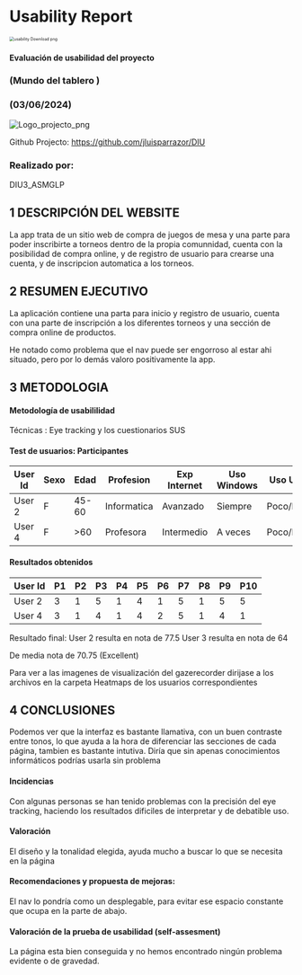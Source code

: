 # Usability Report



<img src="https://encrypted-tbn0.gstatic.com/images?q=tbn:ANd9GcRF017nhV-TFmNER2OM8UbXtdN6xwAKBYrv0i6onNfKu6Yn0BV0RK6aiOroeXl73LSY-B0&usqp=CAU" alt="usability Download png" style="zoom:50%;" />

#### Evaluación de usabilidad del proyecto 

### (Mundo del tablero )

### (03/06/2024)

<img src="https://https://github.com/jluisparrazor/DIU/blob/master/P3/1.MoodBoard/logo.png" alt="Logo_projecto_png" />

Github Projecto: https://github.com/jluisparrazor/DIU



### Realizado por:

DIU3_ASMGLP



## 1 DESCRIPCIÓN DEL WEBSITE

La app trata de un sitio web de compra de juegos de mesa y una parte para poder inscribirte a torneos dentro de la propia comunnidad, cuenta con la posibilidad de compra online, y de registro de usuario para crearse una cuenta, y de inscripcion automatica a los torneos.



## 2 RESUMEN EJECUTIVO

La aplicación contiene una parta para inicio y registro de usuario, cuenta con una parte de inscripción a los diferentes torneos y una sección de compra online de productos.

He notado como problema que el nav puede ser engorroso al estar ahi situado, pero por lo demás valoro positivamente la app.



## 3 METODOLOGIA 

#### Metodología de usabililidad

Técnicas : Eye tracking y los cuestionarios SUS
 


#### Test de usuarios: Participantes

| User Id    | Sexo | Edad  | Profesion   | Exp Internet | Uso Windows | Uso UNIX  | Uso Android | Uso IOS/Otro | Uso Tablet |
| ---------- | ---- | ----- | ----------- | ------------ | ----------- | --------- | ----------- | ------------ | ---------- |
| User 2     | F    | 45-60 | Informatica | Avanzado     | Siempre     | Poco/Nada | Siempre     | Siempre      | A veces    |
| User 4     | F    | >60   | Profesora   | Intermedio   | A veces     | Poco/Nada | Siempre     | Poco/Nada    | A veces    |



#### Resultados obtenidos

| User Id    | P1 | P2 | P3 | P4 | P5 | P6 | P7 | P8 | P9 | P10 |
| ---------- | -- | -- | -- | -- | -- | -- | -- | -- | -- | --- |
| User 2     | 3  | 1  | 5  | 1  | 4  | 1  | 5  | 1  | 5  | 5   |
| User 4     | 3  | 1  | 4  | 1  | 4  | 2  | 5  | 1  | 4  | 1   |

Resultado final:
User 2 resulta en nota de 77.5
User 3 resulta en nota de 64

De media nota de 70.75 (Excellent)

Para ver a las imagenes de visualización del gazerecorder dirijase a los archivos en la carpeta Heatmaps de los usuarios correspondientes



## 4 CONCLUSIONES 

Podemos ver que la interfaz es bastante llamativa, con un buen contraste entre tonos, lo que ayuda a la hora de diferenciar las secciones de cada página, tambien es bastante intutiva. Diría que sin apenas conocimientos informáticos podrías usarla sin problema



#### Incidencias

Con algunas personas se han tenido problemas con la precisión del eye tracking, haciendo los resultados dificiles de interpretar y de debatible uso.



#### Valoración 

El diseño y la tonalidad elegida, ayuda mucho a buscar lo que se necesita en la página



#### Recomendaciones y propuesta de mejoras: 

El nav lo pondría como un desplegable, para evitar ese espacio constante que ocupa en la parte de abajo.



#### Valoración de la prueba de usabilidad (self-assesment)

La página esta bien conseguida y no hemos encontrado ningún problema evidente o de gravedad.
